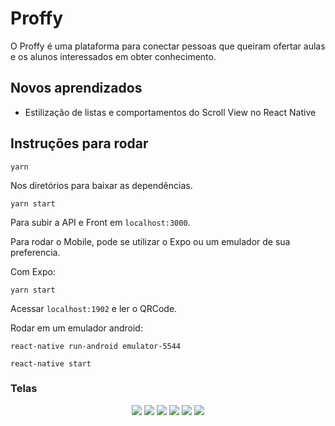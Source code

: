 # Proffy

O Proffy é uma plataforma para conectar pessoas que queiram ofertar aulas e os alunos interessados em obter conhecimento.

## Novos aprendizados

 - Estilização de listas e comportamentos do Scroll View no React Native

## Instruções para rodar

```
yarn 
```
Nos diretórios para baixar as dependências.
```
yarn start
```
Para subir a API e Front em ```localhost:3000```.

Para rodar o Mobile, pode se utilizar o Expo ou um emulador de sua preferencia.

Com Expo:
```
yarn start
```
Acessar ```localhost:1902``` e ler o QRCode.

Rodar em um emulador android:
```
react-native run-android emulator-5544
```
```
react-native start
```

### Telas
<p align="center">
    <img src="./screens/img1.png">
    <img src="./screens/img2.png">
    <img src="./screens/img3.png">
    <img src="./screens/img5.png">
    <img src="./screens/img6.png">
    <img src="./screens/img4.png">
    
</p>